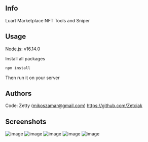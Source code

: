 ## Info
Luart Marketplace NFT Tools and Sniper

## Usage
Node.js: v16.14.0

Install all packages

```sh
npm install
```

Then run it on your server

## Authors

Code: Zetty (mikoszamar@gmail.com)
https://github.com/Zetciak

## Screenshots

![image](https://user-images.githubusercontent.com/97193808/189571738-e1af9bbc-f782-4708-b177-31eff2aa1083.png)
![image](https://user-images.githubusercontent.com/97193808/189571776-9df44399-2aef-4483-955a-da6e91cccaa9.png)
![image](https://user-images.githubusercontent.com/97193808/189571796-384f76fa-ae1e-416d-907e-dcc578fc35a5.png)
![image](https://user-images.githubusercontent.com/97193808/189571819-1788d29e-52e9-48a2-b3e0-2e0b67d81715.png)
![image](https://user-images.githubusercontent.com/97193808/189571848-8d0c38f4-1a22-4d4f-a74e-89b89322b85d.png)
